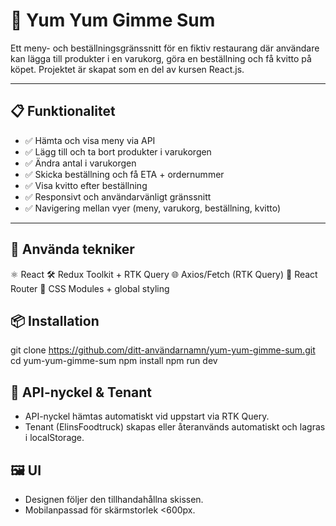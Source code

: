 # 🍜 Yum Yum Gimme Sum

Ett meny- och beställningsgränssnitt för en fiktiv restaurang där användare kan lägga till produkter i en varukorg, göra en beställning och få kvitto på köpet. Projektet är skapat som en del av kursen React.js.

---

## 📋 Funktionalitet
- ✅ Hämta och visa meny via API
- ✅ Lägg till och ta bort produkter i varukorgen
- ✅ Ändra antal i varukorgen
- ✅ Skicka beställning och få ETA + ordernummer
- ✅ Visa kvitto efter beställning
- ✅ Responsivt och användarvänligt gränssnitt
- ✅ Navigering mellan vyer (meny, varukorg, beställning, kvitto)

---
## 🧪 Använda tekniker
⚛️ React
🛠️ Redux Toolkit + RTK Query
🌐 Axios/Fetch (RTK Query)
🧭 React Router
🎨 CSS Modules + global styling

## 📦 Installation
git clone https://github.com/ditt-användarnamn/yum-yum-gimme-sum.git
cd yum-yum-gimme-sum
npm install
npm run dev

## 🔐 API-nyckel & Tenant
 - API-nyckel hämtas automatiskt vid uppstart via RTK Query.
 - Tenant (ElinsFoodtruck) skapas eller återanvänds automatiskt och   lagras i localStorage.

 ## 🖼️ UI
 - Designen följer den tillhandahållna skissen. 
 - Mobilanpassad för skärmstorlek <600px.